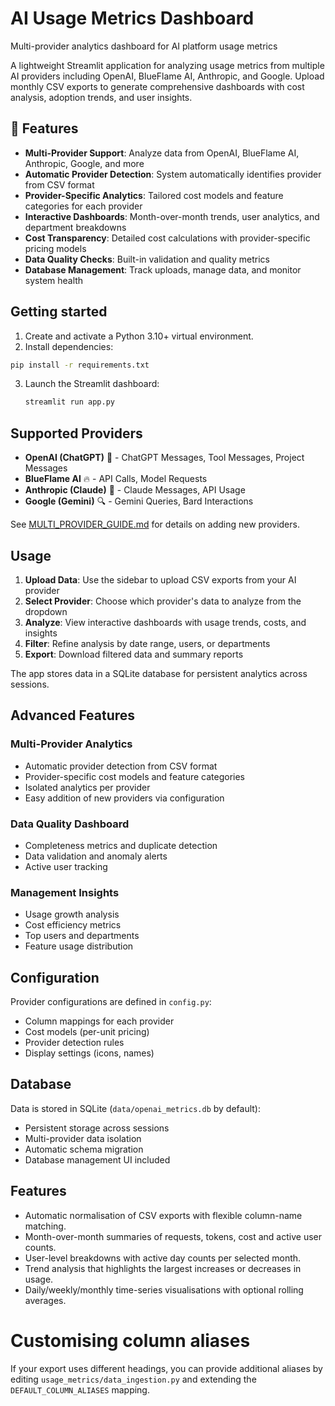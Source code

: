  # AI Usage Metrics Dashboard
Multi-provider analytics dashboard for AI platform usage metrics

A lightweight Streamlit application for analyzing usage metrics from multiple AI providers including OpenAI, BlueFlame AI, Anthropic, and Google. Upload monthly CSV exports to generate comprehensive dashboards with cost analysis, adoption trends, and user insights.

## 🚀 Features

- **Multi-Provider Support**: Analyze data from OpenAI, BlueFlame AI, Anthropic, Google, and more
- **Automatic Provider Detection**: System automatically identifies provider from CSV format
- **Provider-Specific Analytics**: Tailored cost models and feature categories for each provider
- **Interactive Dashboards**: Month-over-month trends, user analytics, and department breakdowns
- **Cost Transparency**: Detailed cost calculations with provider-specific pricing models
- **Data Quality Checks**: Built-in validation and quality metrics
- **Database Management**: Track uploads, manage data, and monitor system health

## Getting started

1. Create and activate a Python 3.10+ virtual environment.
2. Install dependencies:
  ```bash
  pip install -r requirements.txt
  ```
3. Launch the Streamlit dashboard:
   ```bash
   streamlit run app.py
   ```

## Supported Providers

- **OpenAI (ChatGPT)** 🤖 - ChatGPT Messages, Tool Messages, Project Messages
- **BlueFlame AI** 🔥 - API Calls, Model Requests
- **Anthropic (Claude)** 🧠 - Claude Messages, API Usage
- **Google (Gemini)** 🔍 - Gemini Queries, Bard Interactions

See [MULTI_PROVIDER_GUIDE.md](MULTI_PROVIDER_GUIDE.md) for details on adding new providers.

## Usage

1. **Upload Data**: Use the sidebar to upload CSV exports from your AI provider
2. **Select Provider**: Choose which provider's data to analyze from the dropdown
3. **Analyze**: View interactive dashboards with usage trends, costs, and insights
4. **Filter**: Refine analysis by date range, users, or departments
5. **Export**: Download filtered data and summary reports

The app stores data in a SQLite database for persistent analytics across sessions.

## Advanced Features

### Multi-Provider Analytics
- Automatic provider detection from CSV format
- Provider-specific cost models and feature categories
- Isolated analytics per provider
- Easy addition of new providers via configuration

### Data Quality Dashboard
- Completeness metrics and duplicate detection
- Data validation and anomaly alerts
- Active user tracking

### Management Insights
- Usage growth analysis
- Cost efficiency metrics
- Top users and departments
- Feature usage distribution

## Configuration

Provider configurations are defined in `config.py`:
- Column mappings for each provider
- Cost models (per-unit pricing)
- Provider detection rules
- Display settings (icons, names)

## Database

Data is stored in SQLite (`data/openai_metrics.db` by default):
- Persistent storage across sessions
- Multi-provider data isolation
- Automatic schema migration
- Database management UI included

## Features

- Automatic normalisation of CSV exports with flexible column-name matching.
- Month-over-month summaries of requests, tokens, cost and active user counts.
- User-level breakdowns with active day counts per selected month.
- Trend analysis that highlights the largest increases or decreases in usage.
- Daily/weekly/monthly time-series visualisations with optional rolling averages.

# Customising column aliases

If your export uses different headings, you can provide additional aliases by editing `usage_metrics/data_ingestion.py` and extending the `DEFAULT_COLUMN_ALIASES` mapping.
